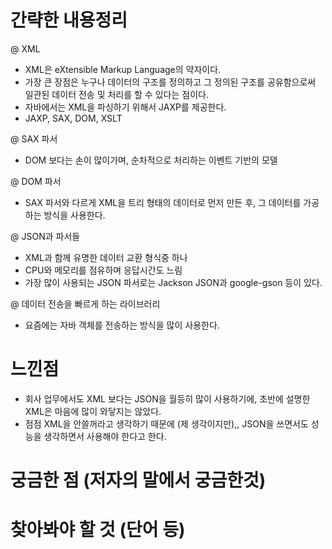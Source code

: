 # 간략한 내용정리

@ XML
- XML은 eXtensible Markup Language의 약자이다.
- 가장 큰 장점은 누구나 데이터의 구조를 정의하고 그 정의된 구조를 공유함으로써 일관된 데이터 전송 및 처리를 할 수 있다는 점이다.
- 자바에서는 XML을 파싱하기 위해서 JAXP를 제공한다.
- JAXP, SAX, DOM, XSLT

@ SAX 파서 
- DOM 보다는 손이 많이가며, 순차적으로 처리하는 이벤트 기반의 모델

@ DOM 파서
- SAX 파서와 다르게 XML을 트리 형태의 데이터로 먼저 만든 후, 그 데이터를 가공하는 방식을 사용한다.

@ JSON과 파서들
- XML과 함께 유명한 데이터 교환 형식중 하나
- CPU와 메모리를 점유하며 응답시간도 느림
- 가장 많이 사용되는 JSON 파서로는 Jackson JSON과 google-gson 등이 있다.

@ 데이터 전송을 빠르게 하는 라이브러리
- 요즘에는 자바 객체를 전송하는 방식을 많이 사용한다.


# 느낀점
- 회사 업무에서도 XML 보다는 JSON을 월등히 많이 사용하기에, 초반에 설명한 XML은 마음에 많이 와닿지는 않았다.
- 점점 XML을 안쓸꺼라고 생각하기 때문에 (제 생각이지만),, JSON을 쓰면서도 성능을 생각하면서 사용해야 한다고 한다.


# 궁금한 점 (저자의 말에서 궁금한것)


# 찾아봐야 할 것 (단어 등)
